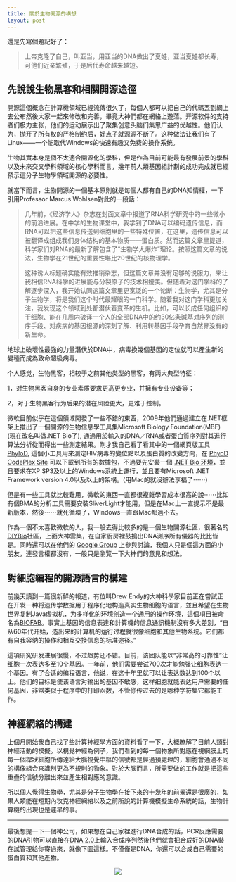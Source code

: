 ```yaml
---
title: 關於生物開源的構想
layout: post
---
```


還是先寫個題記好了：
>上帝克隆了自己，叫亚当，用亚当的DNA做出了夏娃，亚当夏娃都长寿，可他们近亲繁殖，于是后代寿命越来越短。

## 先說說生物黑客和相關開源途徑

開源這個概念在計算機領域已經流傳很久了，每個人都可以把自己的代碼丟到網上去公布然後大家一起來修改和完善，畢竟大神們都在網絡上遊蕩。开源软件的支持者们极力主张，他们的运动展示出了聚集创意头脑们集思广益的优越性。他们认为，抛开了所有权的严格制约后，好点子就源源不断了。这种做法让我们有了Linux——一个能取代Windows的快速有趣又免费的操作系统。

生物其實本身是個不太適合開源化的學科，但是作為目前可能最有發展前景的學科以及未來交叉學科領域的核心學科而言，幾年前人類基因組計劃的成功完成就已經預示這分子生物學領域開源的必要性。

就當下而言，生物開源的一個基本原則就是每個人都有自己的DNA知情權，一下引用Professor Marcus Wohlsen對此的一段話：

>几年前，《经济学人》杂志在封面文章中报道了RNA科学研究中的一些微小的前沿进展。在中学的生物课堂中，我学到了DNA可以编码遗传信息，而RNA可以把这些信息传送到细胞里的一些特殊位置，在这里，遗传信息可以被翻译成组成我们身体结构的基本物质——蛋白质。然而这篇文章里提道，科学家们对RNA的最新了解包含了“生物学大爆炸”理论。按照这篇文章的说法，生物学在21世纪的重要性堪比20世纪的核物理学。
>
>这种诱人标题确实能有效推销杂志，但这篇文章并没有足够的说服力，来让我相信RNA科学的进展能与分裂原子的技术相媲美。但随着对这门学科的了解逐步深入，我开始认同这篇文章里更宽泛的一个论断：生物学，尤其是分子生物学，将是我们这个时代最耀眼的一门科学。随着我对这门学科更加关注，我发现这个领域到处都潜伏着变革的生机。比如，可以长成任何组织的干细胞、能在几周内破译一个人的全部DNA中的约30亿条碱基对序列的测序手段、对疾病的基因根源的深刻了解、利用转基因手段孕育自然界没有的新生命。

地球上破壞性最強的力量潛伏於DNA中，病毒換幾個基因的定位就可以產生新的變種而成為致命超級病毒。

个人感觉，生物黑客，相较于之前其他类型的黑客，有两大典型特征：

1，对生物黑客自身的专业素质要求更高更专业，并擁有专业设备等；

2，对于生物黑客行为后果的潜在风险更大，更难于控制。

微軟目前似乎在這個領域開發了一些不錯的東西，2009年他們通過建立在.NET框架上推出了一個開源的生物信息學工具集Microsoft Biology Foundation(MBF) (現在改名叫做.NET Bio了), 通過用於輸入的DNA／RNA或者蛋白質序列對其進行算法分析從而得出一些測定結果。剛才我自己看了看其中的一個網頁版工具 [PhyloD](http://atom.research.microsoft.com/bio/phylod.aspx "PhyloD"), 這個小工具用來測定HIV病毒的變位點以及蛋白質的改變方向，在 [PhyoD CodePlex Site](http://mscompbio.codeplex.com/wikipage?title=PhyloD) 可以下載到所有的數據包，不過要先安裝一個 [.NET Bio 环境](http://bio.codeplex.com/releases/view/74962)，並且要求在XP SP3及以上的Windows系統上運行，並且要有Microsoft .NET Framework version 4.0以及以上的架構。(用Mac的就沒辦法享福了⋯⋯)

但是有一些工具就比較難用，微軟的東西一直都很複雜學習成本很高的說⋯⋯比如有個BMA的分析工具需要安裝SliverLight才能用，但是在Mac上一直提示不是最新版本，然後⋯⋯就死循環了，Windows一直跟Mac都過不去。

作為一個不太喜歡微軟的人，我一般去得比較多的是一個生物開源社區，很著名的[DIYBio](diybio.org/‎)社區，上面大神雲集，在自家廚房裡鼓搗出DNA測序所有儀器的比比皆是。同時還可以在他們的 [Google Group](https://groups.google.com/forum/?fromgroups#!forum/diybio) 上參與討論，我個人只是個這方面的小朋友，連發言權都沒有，一般只是瀏覽一下大神們的意見和想法。

## 對細胞編程的開源語言的構建

前幾天讀到一篇很新鮮的報道，有位叫Drew Endy的大神科學家目前正在嘗試正在开发一种将遗传学数据用于程序化地构造真实生物细胞的语言，並且希望在生物世界复制Java虚拟机，为多样化的环境创造一个通用的操作环境，這個項目被命名為[BIOFAB](http://www.biofab.org/)。事實上基因的信息表達和計算機的信息通訊機制沒有多大差別，“自从60年代开始，造出来的计算机的运行过程就很像细胞和其他生物系统。它们都有自我容纳的操作和相互交换信息的标准途径。”

這項研究研发进展很慢，不过趋势还不错。目前，该团队能以“非常高的可靠性”让细胞一次表达多至10个基因。一年前，他们需要尝试700次才能勉强让细胞表达一个基因。有了合适的编程语言，他说，在这十年里就可以让表达数达到100个以上。他们的目标是使该语言对输出的基因不敏感，这样细胞就能表达用户需要的任何基因，非常类似于程序中的打印函数，不管你传过去的是哪种字符集它都能工作。

## 神經網絡的構建

上個月開始我自己找了些計算神經學方面的資料看了一下，大概瞭解了目前人類對神經活動的模擬。以視覺神經為例子，我們看到的每一個物象所對應在視網膜上的每一個桿狀細胞所傳達給大腦視覺中樞的信號都是經過預處理的，細胞會通過不同的構像組合來識別更為不規則的物象。對於大腦而言，所需要做的工作就是把這些重疊的信號分離出來並產生相對應的意識。

所以個人覺得生物學，尤其是分子生物學在接下來的十幾年的前景還是很廣的，如果人類能在短期內攻克神經網絡以及之前所說的計算機模擬生命系統的話，生物計算機的出現也是遲早的事。

---

最後想提一下一個神公司，如果想在自己家裡進行DNA合成的話，PCR反應需要的DNA引物可以直接在[DNA 2.0](https://www.dna20.com)上輸入合成序列然後他們就會把合成好的DNA裝在試管理給你寄過來，就像下圖這樣。不僅僅是DNA，你還可以合成自己需要的蛋白質和其他產物。
<center>

<img src="http://fmn.rrimg.com/fmn062/20130518/1340/large_gzyn_26140000510a1190.jpg">

</center>